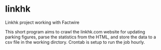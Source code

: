 # linkhk
Linkhk project working with Factwire

This short program aims to crawl the linkhk.com website for updating parking figures, parse the statistics from the HTML, and store the data to a csv file in the working dirctory. Crontab is setup to run the job hourly.  

